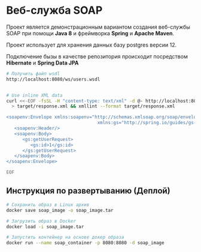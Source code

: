 # Веб-служба SOAP

Проект является демонстрационным вариантом создания веб-службы SOAP при помощи
**Java 8** и фреймворка **Spring** и **Apache Maven**.

Проект использует для хранения данных базу postgres версии 12. 

Подключение бызы в качестве репозитория происходит посредством **Hibernate** и **Spring Data JPA**

```bash
# Получить файл wsdl
http://localhost:8080/ws/users.wsdl


# Use inline XML data
curl <<-EOF -fsSL -H "content-type: text/xml" -d @- http://localhost:8080/ws \
  > target/response.xml && xmllint --format target/response.xml

<soapenv:Envelope xmlns:soapenv="http://schemas.xmlsoap.org/soap/envelope/"
                                  xmlns:gs="http://spring.io/guides/gs-producing-web-service">
   <soapenv:Header/>
   <soapenv:Body>
      <gs:getUserRequest>
         <gs:id>1</gs:id>
      </gs:getUserRequest>
   </soapenv:Body>
</soapenv:Envelope>

EOF
```

## Инструкция по развертыванию (Деплой)

```bash
# Сохранить образ в Linux архив
docker save soap_image -o soap_image.tar

# Загрузить образ в Docker
docker load -i soap_image.tar

# Запустить контейнер на основе докер образа
docker run --name soap_container -p 8080:8080 -d soap_image
```




